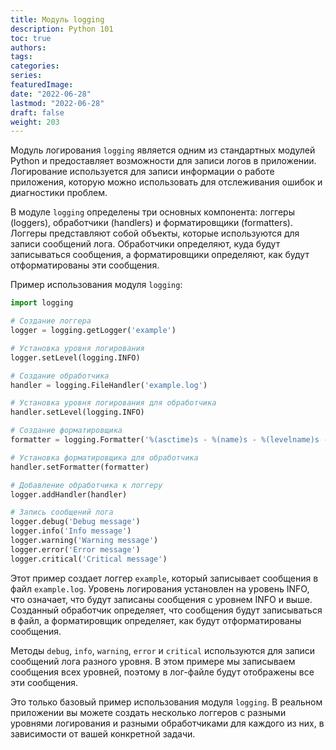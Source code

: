 ```yaml
---
title: Модуль logging
description: Python 101
toc: true
authors:
tags:
categories:
series:
featuredImage:
date: "2022-06-28"
lastmod: "2022-06-28"
draft: false
weight: 203
---
```


Модуль логирования `logging` является одним из стандартных модулей Python и предоставляет возможности для записи логов в приложении. Логирование используется для записи информации о работе приложения, которую можно использовать для отслеживания ошибок и диагностики проблем.

В модуле `logging` определены три основных компонента: логгеры (loggers), обработчики (handlers) и форматировщики (formatters). Логгеры представляют собой объекты, которые используются для записи сообщений лога. Обработчики определяют, куда будут записываться сообщения, а форматировщики определяют, как будут отформатированы эти сообщения.

Пример использования модуля `logging`:

```python
import logging

# Создание логгера
logger = logging.getLogger('example')

# Установка уровня логирования
logger.setLevel(logging.INFO)

# Создание обработчика
handler = logging.FileHandler('example.log')

# Установка уровня логирования для обработчика
handler.setLevel(logging.INFO)

# Создание форматировщика
formatter = logging.Formatter('%(asctime)s - %(name)s - %(levelname)s - %(message)s')

# Установка форматировщика для обработчика
handler.setFormatter(formatter)

# Добавление обработчика к логгеру
logger.addHandler(handler)

# Запись сообщений лога
logger.debug('Debug message')
logger.info('Info message')
logger.warning('Warning message')
logger.error('Error message')
logger.critical('Critical message')
```

Этот пример создает логгер `example`, который записывает сообщения в файл `example.log`. Уровень логирования установлен на уровень INFO, что означает, что будут записаны сообщения с уровнем INFO и выше. Созданный обработчик определяет, что сообщения будут записываться в файл, а форматировщик определяет, как будут отформатированы сообщения.

Методы `debug`, `info`, `warning`, `error` и `critical` используются для записи сообщений лога разного уровня. В этом примере мы записываем сообщения всех уровней, поэтому в лог-файле будут отображены все эти сообщения.

Это только базовый пример использования модуля `logging`. В реальном приложении вы можете создать несколько логгеров с разными уровнями логирования и разными обработчиками для каждого из них, в зависимости от вашей конкретной задачи.